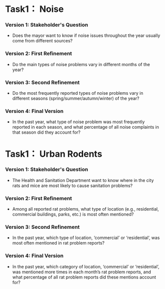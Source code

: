# Task1： Noise

### Version 1: Stakeholder's Question

* Does the mayor want to know if noise issues throughout the year usually come from different sources?

### Version 2: First Refinement
* Do the main types of noise problems vary in different months of the year?

### Version 3: Second Refinement
* Do the most frequently reported types of noise problems vary in different seasons (spring/summer/autumn/winter) of the year?

### Version 4: Final Version
* In the past year, what type of noise problem was most frequently reported in each season, and what percentage of all noise complaints in that season did they account for?

# Task1： Urban Rodents

### Version 1: Stakeholder's Question
* The Health and Sanitation Department want to know where in the city rats and mice are most likely to cause sanitation problems?

### Version 2: First Refinement
* Among all reported rat problems, what type of location (e.g., residential, commercial buildings, parks, etc.) is most often mentioned?

### Version 3: Second Refinement
* In the past year, which type of location, ‘commercial’ or ‘residential’, was most often mentioned in rat problem reports?

### Version 4: Final Version
* In the past year, which category of location, ‘commercial’ or ‘residential’, was mentioned more times in each month’s rat problem reports, and what percentage of all rat problem reports did these mentions account for?